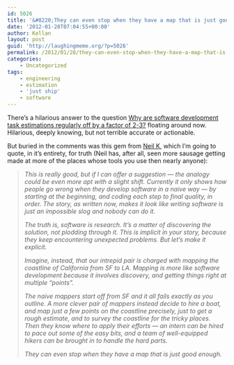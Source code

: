 ```yaml
---
id: 5026
title: '&#8220;They can even stop when they have a map that is just good enough.&#8221;'
date: '2012-01-28T07:04:55+00:00'
author: Kellan
layout: post
guid: 'http://laughingmeme.org/?p=5026'
permalink: /2012/01/28/they-can-even-stop-when-they-have-a-map-that-is-just-good-enough/
categories:
    - Uncategorized
tags:
    - engineering
    - estimation
    - 'just ship'
    - software
---
```


There’s a hilarious answer to the question [Why are software development task estimations regularly off by a factor of 2-3?](http://www.quora.com/Why-are-software-development-task-estimations-regularly-off-by-a-factor-of-2-3) floating around now. Hilarious, deeply knowing, but not terrible accurate or actionable.

But buried in the comments was this gem from [Neil K](http://brevity.org/), which I’m going to quote, in it’s entirety, for truth (Neil has, after all, seen more sausage getting made at more of the places whose tools you use then nearly anyone):

> *This is really good, but if I can offer a suggestion — the analogy could be even more apt with a slight shift. Currently it only shows how people go wrong when they develop software in a naive way — by starting at the beginning, and coding each step to final quality, in order. The story, as written now, makes it look like writing software is just an impossible slog and nobody can do it.*
> 
> *The truth is, software is research. It’s a matter of discovering the solution, not plodding through it. This is implicit in your story, because they keep encountering unexpected problems. But let’s make it explicit.*
> 
> *Imagine, instead, that our intrepid pair is charged with mapping the coastline of California from SF to LA. Mapping is more like software development because it involves discovery, and getting things right at multiple “points”.*
> 
> *The naive mappers start off from SF and it all fails exactly as you outline. A more clever pair of mappers instead decide to hire a boat, and map just a few points on the coastline precisely, just to get a rough estimate, and to survey the coastline for the tricky places. Then they know where to apply their efforts — an intern can be hired to pace out some of the easy bits, and a team of well-equipped hikers can be brought in to handle the hard parts.*
> 
> *They can even stop when they have a map that is just good enough.*